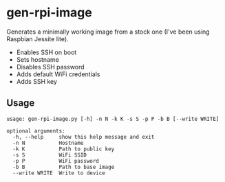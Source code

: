 # gen-rpi-image
Generates a minimally working image from a stock one (I've been using Raspbian Jessite lite).
- Enables SSH on boot
- Sets hostname
- Disables SSH password
- Adds default WiFi credentials
- Adds SSH key

## Usage
```
usage: gen-rpi-image.py [-h] -n N -k K -s S -p P -b B [--write WRITE]

optional arguments:
  -h, --help     show this help message and exit
  -n N           Hostname
  -k K           Path to public key
  -s S           WiFi SSID
  -p P           WiFi password
  -b B           Path to base image
  --write WRITE  Write to device
```

